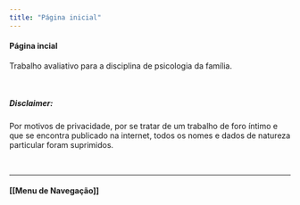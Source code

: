 ```yaml
---
title: "Página inicial"
---
```

#### Página incial

Trabalho avaliativo para a disciplina de psicologia da família.

&nbsp;
&nbsp;
&nbsp;
&nbsp;
&nbsp;
&nbsp;





##### Disclaimer: 
Por motivos de privacidade, por se tratar de um trabalho de foro íntimo e que se encontra publicado na internet, todos os nomes e dados de natureza particular foram suprimidos.

&nbsp;
&nbsp;
&nbsp;
&nbsp;
&nbsp;
&nbsp;

----------------------

#### [[Menu de Navegação]]